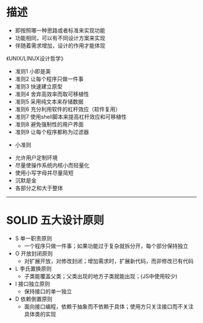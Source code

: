 # 描述

* 即按照哪一种思路或者标准来实现功能
* 功能相同，可以有不同设计方案来实现
* 伴随着需求增加，设计的作用才能体现

《UNIX/LINUX设计哲学》

* 准则1 小即是美
* 准则2 让每个程序只做一件事
* 准则3 快速建立原型
* 准则4 舍弃高效率而取可移植性
* 准则5 采用纯文本来存储数据
* 准则6 充分利用软件的杠杆效应（软件复用）
* 准则7 使用shell脚本来提高杠杆效应和可移植性
* 准则8 避免强制性的用户界面
* 准则9 让每个程序都称为过滤器

 - 小准则

* 允许用户定制环境
* 尽量使操作系统内核小而轻量化
* 使用小写字母并尽量简短
* 沉默是金
* 各部分之和大于整体

---

# SOLID 五大设计原则

* S 单一职责原则
  - 一个程序只做一件事；如果功能过于复杂就拆分开，每个部分保持独立
* O 开放封闭原则
  - 对扩展开放，对修改封闭；增加需求时，扩展新代码，而非修改已有代码
* L 李氏置换原则
  - 子类能覆盖父类；父类出现的地方子类就能出现；(JS中使用较少)
* I 接口独立原则
  - 保持接口的单一独立
* D 依赖倒置原则
  - 面向接口编程，依赖于抽象而不依赖于具体；使用方只关注接口而不关注具体类的实现
